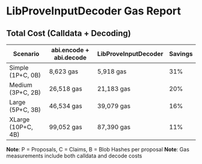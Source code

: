 # LibProveInputDecoder Gas Report

## Total Cost (Calldata + Decoding)

| Scenario | abi.encode + abi.decode | LibProveInputDecoder | Savings |
|----------|-------------------------|--------------------|---------|
| Simple (1P+C, 0B) | 8,623 gas | 5,918 gas | 31% |
| Medium (3P+C, 2B) | 26,518 gas | 21,183 gas | 20% |
| Large (5P+C, 3B) | 46,534 gas | 39,079 gas | 16% |
| XLarge (10P+C, 4B) | 99,052 gas | 87,390 gas | 11% |

**Note**: P = Proposals, C = Claims, B = Blob Hashes per proposal
**Note**: Gas measurements include both calldata and decode costs
